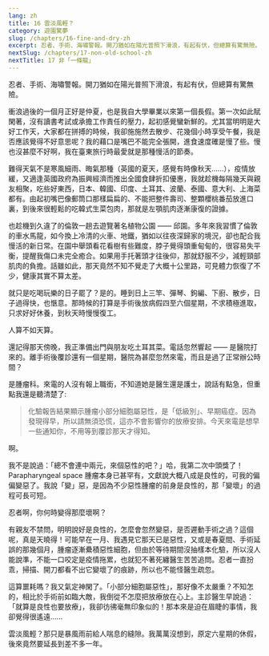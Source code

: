 ```yaml
---
lang: zh
title: 16 雲淡風輕？
category: 遊園驚夢
slug: /chapters/16-fine-and-dry-zh
excerpt: 忍者、手術、海嘯警報。開刀猶如在陽光普照下滑浪，有起有伏，但總算有驚無險。
nextSlug: /chapters/17-non-old-school-zh
nextTitle: 17 非「一條龍」
---
```


<p class="cn">忍者、手術、海嘯警報。開刀猶如在陽光普照下滑浪，有起有伏，但總算有驚無險。

<p class="cn">衝浪過後的一個月正好是仲夏，也是我自大學畢業以來第一個長假。第一次如此賦閑著，沒有讀書考試或承擔工作責任的壓力，起初感覺蠻新鮮的。尤其當明明是大好工作天，大家都在拼搏的時候，我卻施施然去散步、花幾個小時享受午餐，我是否應該覺得不好意思呢？我的藉口是嘴巴不能完全張開，進食速度確是慢了些。慢也沒甚麼不好啊，我在臺東旅行時最愛就是那種慢活的節奏。

<p class="cn">難得天氣不是寒風細雨、晦氣那種（英國的夏天，感覺有時像秋天......），疫情放緩，又適逢英國政府為振興經濟而推出全國食肆折扣優惠，我就趁機每隔幾天與親友相聚，吃些好東西，日本、韓國、印度、土耳其、波蘭、泰國、意大利、上海菜都有。由起初嘴巴像郵筒口那樣扁扁的、不能把整件壽司、整顆櫻桃番茄放進口裏，到後來很輕鬆的吃韓式生菜包肉，那就是左顎肌肉逐漸康復的證據。

<p class="cn">也趁機到久違了的倫敦一趟去遊覽著名植物公園 —— 邱園。多年來我習慣了倫敦的車水馬龍，如今換上冷清的火車、地鐵，猶如以往夜深歸家的境況，卻也配合我慢活的新日常。在園中舉頭看花看樹有些難度，脖子覺得頭重甸甸的，很容易失平衡，提醒我傷口未完全癒合。如果用手托著頭才往後仰，那就舒服不少，減輕頸部肌肉的負擔。話雖如此，那天竟然不知不覺走了大概十公里路，可見體力恢復了不少，健康其實不算太差。

<p class="cn">就只是吃喝玩樂的日子罷了？是的。睡到日上三竿、彈琴、鉤編、下廚、散步，日子過得快，也愜意。那時候的打算是手術後放病假四至六個星期，不求積極進取，只求好好休養，到秋天時慢慢復工。

<p class="cn">人算不如天算。

<p class="cn">還記得那天傍晚，我正準備出門與朋友吃土耳其菜。電話忽然響起 —— 是醫院打來的。離手術後覆診還有一個星期，醫院為甚麼忽然來電，而且是過了正常辦公時間？

<p class="cn">是腫瘤科。來電的人沒有報上職銜，不知道她是醫生還是護士，說話有點急，但重點我還是聽清楚了:

<blockquote class="cn">化驗報告結果顯示腫瘤小部分細胞屬惡性，是「低級別」、早期癌症。因為發現得早，所以請無須恐慌，這亦不會影響你的放療安排。今天來電是想早一些通知你，不用等到覆診那天才得知。</blockquote>

啊。

<p class="cn">我不是說過：「總不會連中兩元，來個惡性的吧？」哈，我第二次中頭獎了！Parapharyngeal space 腫瘤本身已甚罕有，文獻說大概八成是良性的，可我的偏偏變惡了。我說「變」惡，是因為不少惡性腫瘤的前身是良性的，那「變壞」的過程可長可短。

<p class="cn">忍者啊，你何時變得那麼壞啊？

<p class="cn">有親友不禁問，明明說好是良性的，怎麼會忽然變惡，是否遲動手術之過？這個呢，真是天曉得！可能早在一月、我遇見它那天已是惡性，又或是春夏間、手術延誤的那幾個月，腫瘤逐漸纍積惡性細胞，但由於等待期間沒抽樣本化驗，所以沒人能說準，不能一口咬定是疫情拖累，也就犯不著死纏醫生苦苦追問。忍者一直扮乖，掃描、開刀都看不出它變壞了的痕跡，所以也不能怪醫生疏忽。

<p class="cn">這算噩耗嗎？我又氣定神閑了。「小部分細胞屬惡性」，那好像不太嚴重？不知怎的，相比於手術前如臨大敵，我倒從不怎麼把放療放在心上。主診醫生早說過：「就算是良性也要放療」，我卻彷彿毫無印象似的！那本來是迫在眉睫的事情，我卻覺得很遙遠......

<p class="cn">雲淡風輕？那只是暴風雨前給人喘息的縫隙。我萬萬沒想到，原定六星期的休假，後來竟然要延長到差不多一年。
